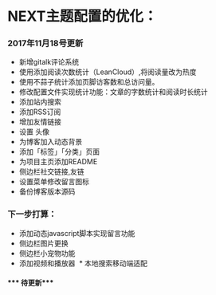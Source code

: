 # NEXT主题配置的优化：
  ###  2017年11月18号更新
  * 新增gitalk评论系统
  * 使用添加阅读次数统计（LeanCloud）,将阅读量改为热度
  * 使用不蒜子统计添加页脚访客数和总访问量。
  * 修改配置文件实现统计功能：文章的字数统计和阅读时长统计
  * 添加站内搜索 
  * 添加RSS订阅
  * 增加友情链接
  * 设置 头像
  * 为博客加入动态背景
  * 添加「标签」「分类」页面
  * 为项目主页添加README
  * 侧边栏社交链接,友链
  * 设置菜单修改留言图标
  * 备份博客版本源码
### 下一步打算：
  * 添加动态javascript脚本实现留言功能 
  * 侧边栏图片更换
  * 侧边栏小宠物功能
  * 添加视频和播放器
  * 本地搜索移动端适配
 ####  *** 待更新***
